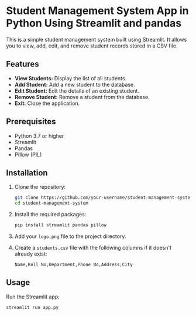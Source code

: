 # Student Management System App in Python Using Streamlit and pandas

This is a simple student management system built using Streamlit. It allows you to view, add, edit, and remove student records stored in a CSV file.

## Features

- **View Students:** Display the list of all students.
- **Add Student:** Add a new student to the database.
- **Edit Student:** Edit the details of an existing student.
- **Remove Student:** Remove a student from the database.
- **Exit:** Close the application.

## Prerequisites

- Python 3.7 or higher
- Streamlit
- Pandas
- Pillow (PIL)

## Installation

1. Clone the repository:

    ```sh
    git clone https://github.com/your-username/student-management-system.git
    cd student-management-system
    ```

2. Install the required packages:

    ```sh
    pip install streamlit pandas pillow
    ```

3. Add your `logo.png` file to the project directory.

4. Create a `students.csv` file with the following columns if it doesn't already exist:

    ```csv
    Name,Roll No,Department,Phone No,Address,City
    ```

## Usage

Run the Streamlit app:

```sh
streamlit run app.py